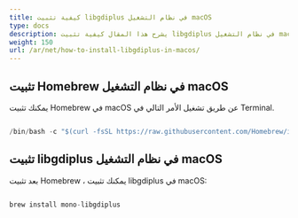 ```yaml
---
title: كيفية تثبيت libgdiplus في نظام التشغيل macOS
type: docs
description: يشرح هذا المقال كيفية تثبيت libgdiplus في نظام التشغيل macOS، مثل Monterey 12.4.
weight: 150
url: /ar/net/how-to-install-libgdiplus-in-macos/
---
```


## تثبيت Homebrew في نظام التشغيل macOS

يمكنك تثبيت Homebrew في macOS عن طريق تشغيل الأمر التالي في Terminal.

```cs

/bin/bash -c "$(curl -fsSL https://raw.githubusercontent.com/Homebrew/install/HEAD/install.sh)"

```

## تثبيت libgdiplus في نظام التشغيل macOS

بعد تثبيت Homebrew ، يمكنك تثبيت libgdiplus في macOS:

```cs

brew install mono-libgdiplus

```
